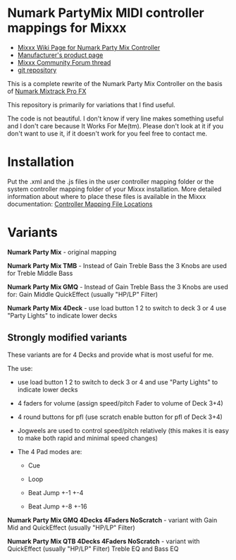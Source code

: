 # Numark PartyMix MIDI controller mappings for Mixxx

* [Mixxx Wiki Page for Numark Party Mix Controller](https://github.com/mixxxdj/mixxx/wiki/Numark-Party-Mix)  
* [Manufacturer's product page](https://www.numark.com/product/party-mix//)  
* [Mixxx Community Forum thread](https://mixxx.discourse.group/t/numark-party-mix-midi-mapping/16712/42)
* [git repository](https://github.com/olafklingt/mixxx_numark_partymix)

This is a complete rewrite of the Numark Party Mix Controller on the basis of [Numark Mixtrack Pro FX](https://github.com/mixxxdj/mixxx/blob/main/res/controllers/Numark%20Mixtrack%20Pro%20FX.midi.xml)

This repository is primarily for variations that I find useful.

The code is not beautiful. I don't know if very line makes something useful and I don't care because It Works For Me(tm). Please don't look at it if you don't want to use it, if it doesn't work for you feel free to contact me.

# Installation

Put the .xml and the .js files in the user controller mapping folder or the system controller mapping folder of your Mixxx installation. More detailed information about where to place these files is available in the Mixxx documentation: [Controller Mapping File Locations](https://www.mixxx.org/wiki/doku.php/controller_mapping_file_locations)

# Variants

__Numark Party Mix__ - original mapping

__Numark Party Mix TMB__ - Instead of Gain Treble Bass the 3 Knobs are used for Treble Middle Bass

__Numark Party Mix GMQ__ - Instead of Gain Treble Bass the 3 Knobs are used for: Gain Middle QuickEffect (usually "HP/LP" Filter)

__Numark Party Mix 4Deck__ - use load button 1 2 to switch to deck 3 or 4 use "Party Lights" to indicate lower decks

## Strongly modified variants

These variants are for 4 Decks and provide what is most useful for me.

The use:

- use load button 1 2 to switch to deck 3 or 4 and use "Party Lights" to indicate lower decks

- 4 faders for volume (assign speed/pitch Fader to volume of Deck 3+4) 

- 4 round buttons for pfl (use scratch enable button for pfl of Deck 3+4)

- Jogweels are used to control speed/pitch relatively (this makes it is easy to make both rapid and minimal speed changes)

- The 4 Pad modes are:
    
    - Cue

    - Loop

    - Beat Jump +-1 +-4

    - Beat Jump +-8 +-16

__Numark Party Mix GMQ 4Decks 4Faders NoScratch__ - variant with Gain Mid and QuickEffect (usually "HP/LP" Filter)

__Numark Party Mix QTB 4Decks 4Faders NoScratch__ - variant with QuickEffect (usually "HP/LP" Filter) Treble EQ and Bass EQ
